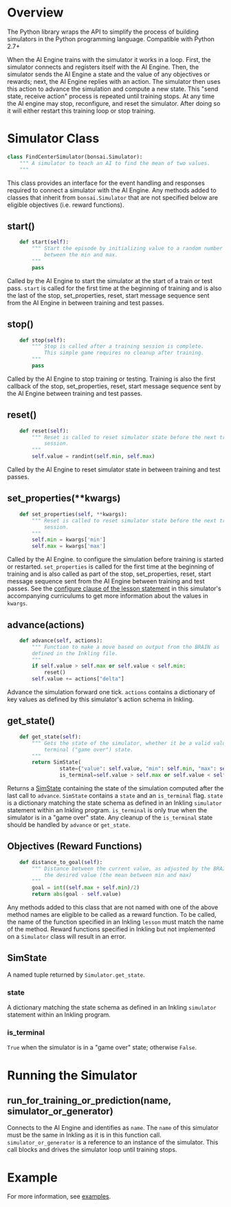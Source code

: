 # Overview

The Python library wraps the API to simplify the process of building simulators
in the Python programming language.  Compatible with Python 2.7+

When the AI Engine trains with the simulator it works in a loop. First, the
simulator connects and registers itself with the AI Engine. Then, the simulator
sends the AI Engine a state and the value of any objectives or rewards; next,
the AI Engine replies with an action. The simulator then uses this action to
advance the simulation and compute a new state. This "send state, receive
action" process is repeated until training stops.  At any time the AI engine
may stop, reconfigure, and reset the simulator.  After doing so it will either
restart this training loop or stop training.


# Simulator Class

```python
class FindCenterSimulator(bonsai.Simulator):
    """ A simulator to teach an AI to find the mean of two values.
    """
```

This class provides an interface for the event handling and responses required
to connect a simulator with the AI Engine.  Any methods added to classes that
inherit from `bonsai.Simulator` that are not specified below are eligible
objectives (i.e. reward functions).


## start()

```python
    def start(self):
        """ Start the episode by initializing value to a random number
            between the min and max.
        """
        pass
```

Called by the AI Engine to start the simulator at the start of a train or test
pass.  `start` is called for the first time at the beginning of training and is
also the last of the stop, set_properties, reset, start message sequence sent
from the AI Engine in between training and test passes.


## stop()

```python
    def stop(self):
        """ Stop is called after a training session is complete.
            This simple game requires no cleanup after training.
        """
        pass
```
Called by the AI Engine to stop training or testing. Training is also the first
callback of the stop, set_properties, reset, start message sequence sent by the
AI Engine between training and test passes.


## reset()

```python
    def reset(self):
        """ Reset is called to reset simulator state before the next training 
            session.
        """
        self.value = randint(self.min, self.max)
```

Called by the AI Engine to reset simulator state in between training and test
passes.


## set_properties(**kwargs)

```python
    def set_properties(self, **kwargs):
        """ Reset is called to reset simulator state before the next training 
            session.
        """
        self.min = kwargs['min']
        self.max = kwargs['max']
```

Called by the AI Engine. to configure the simulation before training is started
or restarted. `set_properties` is called for the first time at the beginning of
training and is also called as part of the stop, set_properties, reset, start
message sequence sent from the AI Engine between training and test passes. See
the [configure clause of the lesson statement][1] in this simulator's
accompanying curriculums to get more information about the values in `kwargs`.


## advance(actions)

```python
    def advance(self, actions):
        """ Function to make a move based on output from the BRAIN as
        defined in the Inkling file.
        """
        if self.value > self.max or self.value < self.min:
            reset()
        self.value += actions["delta"]
```

Advance the simulation forward one tick. `actions` contains a dictionary of key
values as defined by this simulator's action schema in Inkling.


## get_state()

```python
    def get_state(self):
        """ Gets the state of the simulator, whether it be a valid value or
            terminal ("game over") state.
        """
        return SimState(
                 state={"value": self.value, "min": self.min, "max": self.max},
                 is_terminal=self.value > self.max or self.value < self.min)
```

Returns a [SimState][2] containing the state of the simulation computed after
the last call to `advance`. `SimState` contains a `state` and an `is_terminal`
flag. `state` is a dictionary matching the state schema as defined in an
Inkling `simulator` statement within an Inkling program. `is_terminal` is only
true when the simulator is in a "game over" state. Any cleanup of the
`is_terminal` state should be handled by `advance` or `get_state`.


## Objectives (Reward Functions)

```python
    def distance_to_goal(self):
        """ Distance between the current value, as adjusted by the BRAIN and
            the desired value (the mean between min and max)
        """
        goal = int((self.max + self.min)/2)
        return abs(goal - self.value)
```

Any methods added to this class that are not named with one of the above
method names are eligible to be called as a reward function.  To be called,
the name of the function specified in an Inkling `lesson` must match the name
of the method.  Reward functions specified in Inkling but not implemented on a
`Simulator` class will result in an error.

## SimState

A named tuple returned by `Simulator.get_state`.


### state

A dictionary matching the state schema as defined in an Inkling `simulator`
statement within an Inkling program.


### is_terminal

`True` when the simulator is in a "game over" state; otherwise `False`.


# Running the Simulator

## run_for_training_or_prediction(name, simulator_or_generator)

Connects to the AI Engine and identifies as `name`. The `name` of this
simulator must be the same in Inkling as it is in this function call.
`simulator_or_generator` is a reference to an instance of the simulator. This
call blocks and drives the simulator loop until training stops.


# Example

For more information, see [examples][3].


[1]: inkling-referece.html#lesson-configure-clause-syntax
[2]: #simstate
[3]: ../examples.html#find-the-center-example

